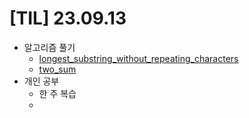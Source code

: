 # [TIL] 23.09.13

* 알고리즘 풀기
  * [longest_substring_without_repeating_characters](../java_algorithm/leetcode/src/longest_substring_without_repeating_characters/Solution.java)
  * [two_sum](../java_algorithm/leetcode/src/two_sum/Solution.java)
* 개인 공부
  * 한 주 복습
  * 